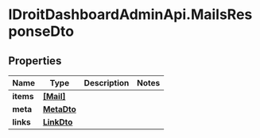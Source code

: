 # IDroitDashboardAdminApi.MailsResponseDto

## Properties
Name | Type | Description | Notes
------------ | ------------- | ------------- | -------------
**items** | [**[Mail]**](Mail.md) |  | 
**meta** | [**MetaDto**](MetaDto.md) |  | 
**links** | [**LinkDto**](LinkDto.md) |  | 
